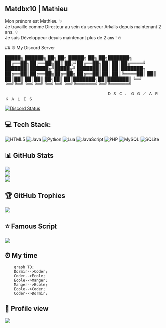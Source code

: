 ## Matdbx10 | Mathieu

<p> Mon prénom est Mathieu. ✨ <br> 
Je travaille comme Directeur au sein du serveur Arkalis depuis maintenant 2 ans. 💡 <br> 
Je suis Développeur depuis maintenant plus de 2 ans ! 🔥</p>
## 🌐 My Discord Server

 █████╗ ██████╗ ██╗  ██╗ █████╗ ██╗     ██╗███████╗
██╔══██╗██╔══██╗██║ ██╔╝██╔══██╗██║     ██║██╔════╝
███████║██████╔╝█████╔╝ ███████║██║     ██║███████╗
██╔══██║██╔══██╗██╔═██╗ ██╔══██║██║     ██║╚════██║
██║  ██║██║  ██║██║  ██╗██║  ██║███████╗██║███████║
╚═╝  ╚═╝╚═╝  ╚═╝╚═╝  ╚═╝╚═╝  ╚═╝╚══════╝╚═╝╚══════╝
                                                   
                                                  Ｄ Ｓ Ｃ ． Ｇ Ｇ ／ Ａ Ｒ Ｋ Ａ Ｌ Ｉ Ｓ 
<a href="https://discord.gg/uk7ww4QMn6" title=""><img alt="Discord Status" src="https://discordapp.com/api/guilds/996791677287157791/widget.png"></a>
## 💻 Tech Stack:
![HTML5](https://img.shields.io/badge/html5-%23E34F26.svg?style=flat&logo=html5&logoColor=white) ![Java](https://img.shields.io/badge/java-%23ED8B00.svg?style=flat&logo=java&logoColor=white) ![Python](https://img.shields.io/badge/python-3670A0?style=flat&logo=python&logoColor=ffdd54) ![Lua](https://img.shields.io/badge/lua-%232C2D72.svg?style=flat&logo=lua&logoColor=white) ![JavaScript](https://img.shields.io/badge/javascript-%23323330.svg?style=flat&logo=javascript&logoColor=%23F7DF1E) ![PHP](https://img.shields.io/badge/php-%23777BB4.svg?style=flat&logo=php&logoColor=white) ![MySQL](https://img.shields.io/badge/mysql-%2300f.svg?style=flat&logo=mysql&logoColor=white) ![SQLite](https://img.shields.io/badge/sqlite-%2307405e.svg?style=flat&logo=sqlite&logoColor=white)
## 📊 GitHub Stats
![](https://github-readme-stats.vercel.app/api?username=Matdbx10&theme=dark&hide_border=true&include_all_commits=false&count_private=false)<br/>
![](https://github-readme-streak-stats.herokuapp.com/?user=Matdbx10&theme=dark&hide_border=true)<br/>
![](https://github-readme-stats.vercel.app/api/top-langs/?username=Matdbx10&theme=dark&hide_border=true&include_all_commits=false&count_private=false&layout=compact)
## 🏆 GitHub Trophies
![](https://github-profile-trophy.vercel.app/?username=Matdbx10&theme=darkhub&no-frame=true&no-bg=false&margin-w=4)
## ⭐️ Famous Script
![](https://github-readme-stats.vercel.app/api/pin/?username=Matdbx10&theme=dark&repo=mAdmin&hide_border=true)
## ⏰ My time
```mermaid 
    graph TD;
    Dormir-->Coder;
    Coder-->Ecole;
    Ecole-->Manger;
    Manger-->Ecole;
    Ecole-->Coder;
    Coder-->Dormir;
```
## 👀 Profile view
![](https://profile-counter.glitch.me/Matdbx10/count.svg)
